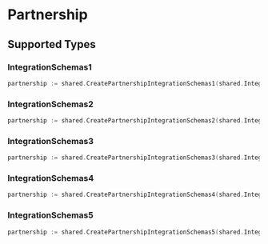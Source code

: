 # Partnership


## Supported Types

### IntegrationSchemas1

```go
partnership := shared.CreatePartnershipIntegrationSchemas1(shared.IntegrationSchemas1{/* values here */})
```

### IntegrationSchemas2

```go
partnership := shared.CreatePartnershipIntegrationSchemas2(shared.IntegrationSchemas2{/* values here */})
```

### IntegrationSchemas3

```go
partnership := shared.CreatePartnershipIntegrationSchemas3(shared.IntegrationSchemas3{/* values here */})
```

### IntegrationSchemas4

```go
partnership := shared.CreatePartnershipIntegrationSchemas4(shared.IntegrationSchemas4{/* values here */})
```

### IntegrationSchemas5

```go
partnership := shared.CreatePartnershipIntegrationSchemas5(shared.IntegrationSchemas5{/* values here */})
```

